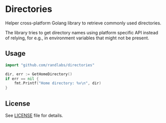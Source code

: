 # Directories

Helper cross-platform Golang library to retrieve commonly used directories.

The library tries to get directory names using platform specific API instead of relying, for e.g., in environment variables that might not be present.

## Usage

```go
import "github.com/randlabs/directories"
```

```go
dir, err := GetHomeDirectory()
if err == nil {
	fmt.Printf("Home directory: %v\n", dir)
} 
```

## License

See [LICENSE](/LICENSE) file for details.
